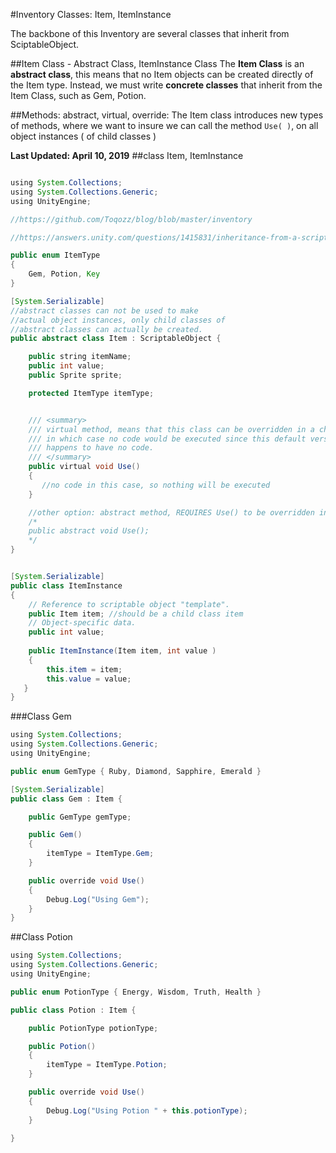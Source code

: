 #Inventory Classes:  Item, ItemInstance

The backbone of this Inventory are several classes that inherit from SciptableObject.



##Item Class - Abstract Class, ItemInstance Class
The **Item Class** is an **abstract class**, this means that no Item objects can be created directly of the Item type.  Instead, we must write **concrete classes** that inherit from the Item Class, such as Gem, Potion.  

##Methods:  abstract, virtual, override:
The Item class introduces new types of methods, where we want to insure we can call the method `Use( )`, on all object instances ( of child classes )

**Last Updated: April 10, 2019**
##class Item, ItemInstance
```java

using System.Collections;
using System.Collections.Generic;
using UnityEngine;

//https://github.com/Toqozz/blog/blob/master/inventory

//https://answers.unity.com/questions/1415831/inheritance-from-a-scriptableobject.html

public enum ItemType
{
    Gem, Potion, Key
}

[System.Serializable]
//abstract classes can not be used to make 
//actual object instances, only child classes of 
//abstract classes can actually be created.
public abstract class Item : ScriptableObject {

    public string itemName;
    public int value;
    public Sprite sprite;

    protected ItemType itemType;


    /// <summary>
    /// virtual method, means that this class can be overridden in a child-class, but it is not required
    /// in which case no code would be executed since this default version of the method 
    /// happens to have no code.
    /// </summary>
    public virtual void Use() 
    {
       //no code in this case, so nothing will be executed
    }

    //other option: abstract method, REQUIRES Use() to be overridden in child classes, similar to Interface
    /*
    public abstract void Use();
    */
}


[System.Serializable]
public class ItemInstance 
{
    // Reference to scriptable object "template".
    public Item item; //should be a child class item
    // Object-specific data.
    public int value;
 
    public ItemInstance(Item item, int value ) 
    {
        this.item = item;
        this.value = value;
   }  
}

```

###Class Gem

```java
using System.Collections;
using System.Collections.Generic;
using UnityEngine;

public enum GemType { Ruby, Diamond, Sapphire, Emerald }

[System.Serializable]
public class Gem : Item {

    public GemType gemType;

    public Gem()
    {
        itemType = ItemType.Gem;
    }

    public override void Use()
    {
        Debug.Log("Using Gem");
    }
}

```

##Class Potion



```java
using System.Collections;
using System.Collections.Generic;
using UnityEngine;

public enum PotionType { Energy, Wisdom, Truth, Health }

public class Potion : Item {

    public PotionType potionType;

    public Potion()
    {
        itemType = ItemType.Potion;
    }

    public override void Use()
    {
        Debug.Log("Using Potion " + this.potionType);
    }

}
```



